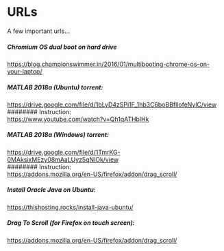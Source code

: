 # URLs
A few important urls...

##### Chromium OS dual boot on hard drive  
https://blog.championswimmer.in/2016/01/multibooting-chrome-os-on-your-laptop/

##### MATLAB 2018a (Ubuntu) torrent:  
https://drive.google.com/file/d/1bLyD4zSPi1F_1hb3C6boBBfllofeNylC/view  
######## Instruction:  
https://www.youtube.com/watch?v=Qh1qATHblHk  

##### MATLAB 2018a (Windows) torrent:  
https://drive.google.com/file/d/1TmrKG-0MAksixMEzy08mAaLUyz5qNlOk/view  
######## Instruction:  
https://addons.mozilla.org/en-US/firefox/addon/drag_scroll/  

##### Install Oracle Java on Ubuntu:  
https://thishosting.rocks/install-java-ubuntu/

##### Drag To Scroll (for Firefox on touch screen):
https://addons.mozilla.org/en-US/firefox/addon/drag_scroll/
